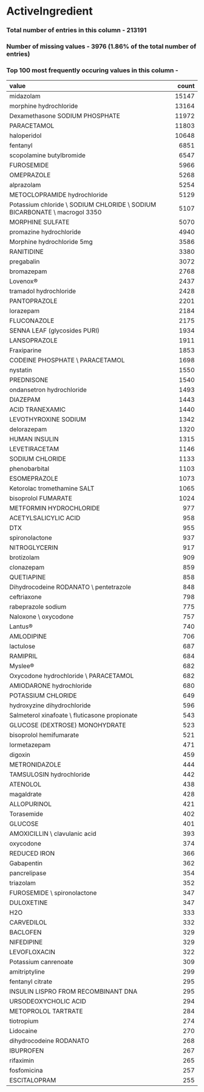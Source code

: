 
# ActiveIngredient

### Total number of entries in this column - 213191

### Number of missing values - 3976 (1.86% of the total number of entries)

### Top 100 most frequently occuring values in this column -

| value                                                                     |   count |
|:--------------------------------------------------------------------------|--------:|
| midazolam                                                                 |   15147 |
| morphine hydrochloride                                                    |   13164 |
| Dexamethasone SODIUM PHOSPHATE                                            |   11972 |
| PARACETAMOL                                                               |   11803 |
| haloperidol                                                               |   10648 |
| fentanyl                                                                  |    6851 |
| scopolamine butylbromide                                                  |    6547 |
| FUROSEMIDE                                                                |    5966 |
| OMEPRAZOLE                                                                |    5268 |
| alprazolam                                                                |    5254 |
| METOCLOPRAMIDE hydrochloride                                              |    5129 |
| Potassium chloride \ SODIUM CHLORIDE \ SODIUM BICARBONATE \ macrogol 3350 |    5107 |
| MORPHINE SULFATE                                                          |    5070 |
| promazine hydrochloride                                                   |    4940 |
| Morphine hydrochloride 5mg                                                |    3586 |
| RANITIDINE                                                                |    3380 |
| pregabalin                                                                |    3072 |
| bromazepam                                                                |    2768 |
| Lovenox®                                                                  |    2437 |
| tramadol hydrochloride                                                    |    2428 |
| PANTOPRAZOLE                                                              |    2201 |
| lorazepam                                                                 |    2184 |
| FLUCONAZOLE                                                               |    2175 |
| SENNA LEAF (glycosides PURI)                                              |    1934 |
| LANSOPRAZOLE                                                              |    1911 |
| Fraxiparine                                                               |    1853 |
| CODEINE PHOSPHATE \ PARACETAMOL                                           |    1698 |
| nystatin                                                                  |    1550 |
| PREDNISONE                                                                |    1540 |
| ondansetron hydrochloride                                                 |    1493 |
| DIAZEPAM                                                                  |    1443 |
| ACID TRANEXAMIC                                                           |    1440 |
| LEVOTHYROXINE SODIUM                                                      |    1342 |
| delorazepam                                                               |    1320 |
| HUMAN INSULIN                                                             |    1315 |
| LEVETIRACETAM                                                             |    1146 |
| SODIUM CHLORIDE                                                           |    1133 |
| phenobarbital                                                             |    1103 |
| ESOMEPRAZOLE                                                              |    1073 |
| Ketorolac tromethamine SALT                                               |    1065 |
| bisoprolol FUMARATE                                                       |    1024 |
| METFORMIN HYDROCHLORIDE                                                   |     977 |
| ACETYLSALICYLIC ACID                                                      |     958 |
| DTX                                                                       |     955 |
| spironolactone                                                            |     937 |
| NITROGLYCERIN                                                             |     917 |
| brotizolam                                                                |     909 |
| clonazepam                                                                |     859 |
| QUETIAPINE                                                                |     858 |
| Dihydrocodeine RODANATO \ pentetrazole                                    |     848 |
| ceftriaxone                                                               |     798 |
| rabeprazole sodium                                                        |     775 |
| Naloxone \ oxycodone                                                      |     757 |
| Lantus®                                                                   |     740 |
| AMLODIPINE                                                                |     706 |
| lactulose                                                                 |     687 |
| RAMIPRIL                                                                  |     684 |
| Myslee®                                                                   |     682 |
| Oxycodone hydrochloride \ PARACETAMOL                                     |     682 |
| AMIODARONE hydrochloride                                                  |     680 |
| POTASSIUM CHLORIDE                                                        |     649 |
| hydroxyzine dihydrochloride                                               |     596 |
| Salmeterol xinafoate \ fluticasone propionate                             |     543 |
| GLUCOSE (DEXTROSE) MONOHYDRATE                                            |     523 |
| bisoprolol hemifumarate                                                   |     521 |
| lormetazepam                                                              |     471 |
| digoxin                                                                   |     459 |
| METRONIDAZOLE                                                             |     444 |
| TAMSULOSIN hydrochloride                                                  |     442 |
| ATENOLOL                                                                  |     438 |
| magaldrate                                                                |     428 |
| ALLOPURINOL                                                               |     421 |
| Torasemide                                                                |     402 |
| GLUCOSE                                                                   |     401 |
| AMOXICILLIN \ clavulanic acid                                             |     393 |
| oxycodone                                                                 |     374 |
| REDUCED IRON                                                              |     366 |
| Gabapentin                                                                |     362 |
| pancrelipase                                                              |     354 |
| triazolam                                                                 |     352 |
| FUROSEMIDE \ spironolactone                                               |     347 |
| DULOXETINE                                                                |     347 |
| H2O                                                                       |     333 |
| CARVEDILOL                                                                |     332 |
| BACLOFEN                                                                  |     329 |
| NIFEDIPINE                                                                |     329 |
| LEVOFLOXACIN                                                              |     322 |
| Potassium canrenoate                                                      |     309 |
| amitriptyline                                                             |     299 |
| fentanyl citrate                                                          |     295 |
| INSULIN LISPRO FROM RECOMBINANT DNA                                       |     295 |
| URSODEOXYCHOLIC ACID                                                      |     294 |
| METOPROLOL TARTRATE                                                       |     284 |
| tiotropium                                                                |     274 |
| Lidocaine                                                                 |     270 |
| dihydrocodeine RODANATO                                                   |     268 |
| IBUPROFEN                                                                 |     267 |
| rifaximin                                                                 |     265 |
| fosfomicina                                                               |     257 |
| ESCITALOPRAM                                                              |     255 |
